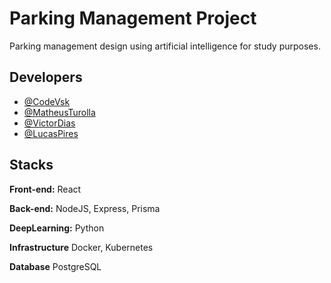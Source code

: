# Parking Management Project

Parking management design using artificial intelligence for study purposes.

## Developers

- [@CodeVsk](https://www.github.com/codevsk)
- [@MatheusTurolla](https://www.github.com/matheusturolla)
- [@VictorDias](https://www.github.com/victorlirio)
- [@LucasPires](https://www.github.com/nytyshyguy)

## Stacks

**Front-end:** React

**Back-end:** NodeJS, Express, Prisma

**DeepLearning:** Python

**Infrastructure** Docker, Kubernetes

**Database** PostgreSQL
